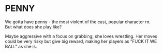 # PENNY

We gotta have penny - the most violent of the cast, popular character rn. But what does she play like?

Maybe aggressive with a focus on grabbing; she loves wrestling. Her moves could be very risky but give big reward, making her players as "FUCK IT WE BALL" as she is.
